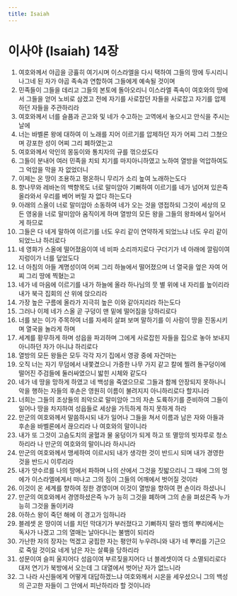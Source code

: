 ```yaml
---
title: Isaiah
---
```


# 이사야 (Isaiah) 14장
1. 여호와께서 야곱을 긍휼히 여기시며 이스라엘을 다시 택하여 그들의 땅에 두시리니 나그네 된 자가 야곱 족속과 연합하여 그들에게 예속될 것이며
1. 민족들이 그들을 데리고 그들의 본토에 돌아오리니 이스라엘 족속이 여호와의 땅에서 그들을 얻어 노비로 삼겠고 전에 자기를 사로잡던 자들을 사로잡고 자기를 압제하던 자들을 주관하리라
1. 여호와께서 너를 슬픔과 곤고와 및 네가 수고하는 고역에서 놓으시고 안식을 주시는 날에
1. 너는 바벨론 왕에 대하여 이 노래를 지어 이르기를 압제하던 자가 어찌 그리 그쳤으며 강포한 성이 어찌 그리 폐하였는고
1. 여호와께서 악인의 몽둥이와 통치자의 규를 꺾으셨도다
1. 그들이 분내어 여러 민족을 치되 치기를 마지아니하였고 노하여 열방을 억압하여도 그 억압을 막을 자 없었더니
1. 이제는 온 땅이 조용하고 평온하니 무리가 소리 높여 노래하는도다
1. 향나무와 레바논의 백향목도 너로 말미암아 기뻐하여 이르기를 네가 넘어져 있은즉 올라와서 우리를 베어 버릴 자 없다 하는도다
1. 아래의 스올이 너로 말미암아 소동하여 네가 오는 것을 영접하되 그것이 세상의 모든 영웅을 너로 말미암아 움직이게 하며 열방의 모든 왕을 그들의 왕좌에서 일어서게 하므로
1. 그들은 다 네게 말하여 이르기를 너도 우리 같이 연약하게 되었느냐 너도 우리 같이 되었느냐 하리로다
1. 네 영화가 스올에 떨어졌음이여 네 비파 소리까지로다 구더기가 네 아래에 깔림이여 지렁이가 너를 덮었도다
1. 너 아침의 아들 계명성이여 어찌 그리 하늘에서 떨어졌으며 너 열국을 엎은 자여 어찌 그리 땅에 찍혔는고
1. 네가 네 마음에 이르기를 내가 하늘에 올라 하나님의 뭇 별 위에 내 자리를 높이리라 내가 북극 집회의 산 위에 앉으리라
1. 가장 높은 구름에 올라가 지극히 높은 이와 같아지리라 하는도다
1. 그러나 이제 네가 스올 곧 구덩이 맨 밑에 떨어짐을 당하리로다
1. 너를 보는 이가 주목하여 너를 자세히 살펴 보며 말하기를 이 사람이 땅을 진동시키며 열국을 놀라게 하며
1. 세계를 황무하게 하며 성읍을 파괴하며 그에게 사로잡힌 자들을 집으로 놓아 보내지 아니하던 자가 아니냐 하리로다
1. 열방의 모든 왕들은 모두 각각 자기 집에서 영광 중에 자건마는
1. 오직 너는 자기 무덤에서 내쫓겼으니 가증한 나무 가지 같고 칼에 찔려 돌구덩이에 떨어진 주검들에 둘러싸였으니 밟힌 시체와 같도다
1. 네가 네 땅을 망하게 하였고 네 백성을 죽였으므로 그들과 함께 안장되지 못하나니 악을 행하는 자들의 후손은 영원히 이름이 불려지지 아니하리로다 할지니라
1. 너희는 그들의 조상들의 죄악으로 말미암아 그의 자손 도륙하기를 준비하여 그들이 일어나 땅을 차지하여 성읍들로 세상을 가득하게 하지 못하게 하라
1. 만군의 여호와께서 말씀하시되 내가 일어나 그들을 쳐서 이름과 남은 자와 아들과 후손을 바벨론에서 끊으리라 나 여호와의 말이니라
1. 내가 또 그것이 고슴도치의 굴혈과 물 웅덩이가 되게 하고 또 멸망의 빗자루로 청소하리라 나 만군의 여호와의 말이니라 하시니라
1. 만군의 여호와께서 맹세하여 이르시되 내가 생각한 것이 반드시 되며 내가 경영한 것을 반드시 이루리라
1. 내가 앗수르를 나의 땅에서 파하며 나의 산에서 그것을 짓밟으리니 그 때에 그의 멍에가 이스라엘에게서 떠나고 그의 짐이 그들의 어깨에서 벗어질 것이라
1. 이것이 온 세계를 향하여 정한 경영이며 이것이 열방을 향하여 편 손이라 하셨나니
1. 만군의 여호와께서 경영하셨은즉 누가 능히 그것을 폐하며 그의 손을 펴셨은즉 누가 능히 그것을 돌이키랴
1. 아하스 왕이 죽던 해에 이 경고가 임하니라
1. 블레셋 온 땅이여 너를 치던 막대기가 부러졌다고 기뻐하지 말라 뱀의 뿌리에서는 독사가 나겠고 그의 열매는 날아다니는 불뱀이 되리라
1. 가난한 자의 장자는 먹겠고 궁핍한 자는 평안히 누우려니와 내가 네 뿌리를 기근으로 죽일 것이요 네게 남은 자는 살륙을 당하리라
1. 성문이여 슬피 울지어다 성읍이여 부르짖을지어다 너 블레셋이여 다 소멸되리로다 대저 연기가 북방에서 오는데 그 대열에서 벗어난 자가 없느니라
1. 그 나라 사신들에게 어떻게 대답하겠느냐 여호와께서 시온을 세우셨으니 그의 백성의 곤고한 자들이 그 안에서 피난하리라 할 것이니라